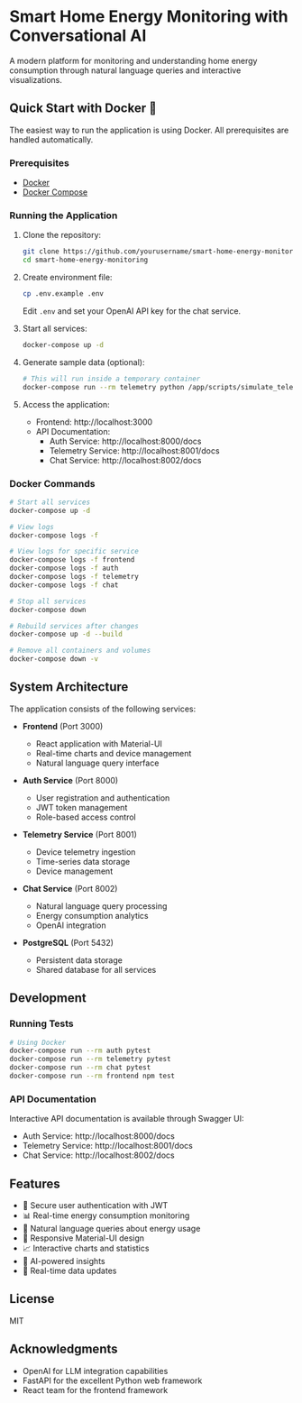 # Smart Home Energy Monitoring with Conversational AI

A modern platform for monitoring and understanding home energy consumption through natural language queries and interactive visualizations.

## Quick Start with Docker 🚀

The easiest way to run the application is using Docker. All prerequisites are handled automatically.

### Prerequisites
- [Docker](https://docs.docker.com/get-docker/)
- [Docker Compose](https://docs.docker.com/compose/install/)

### Running the Application

1. Clone the repository:
   ```bash
   git clone https://github.com/yourusername/smart-home-energy-monitoring.git
   cd smart-home-energy-monitoring
   ```

2. Create environment file:
   ```bash
   cp .env.example .env
   ```
   Edit `.env` and set your OpenAI API key for the chat service.

3. Start all services:
   ```bash
   docker-compose up -d
   ```

4. Generate sample data (optional):
   ```bash
   # This will run inside a temporary container
   docker-compose run --rm telemetry python /app/scripts/simulate_telemetry.py
   ```

5. Access the application:
   - Frontend: http://localhost:3000
   - API Documentation:
     - Auth Service: http://localhost:8000/docs
     - Telemetry Service: http://localhost:8001/docs
     - Chat Service: http://localhost:8002/docs

### Docker Commands

```bash
# Start all services
docker-compose up -d

# View logs
docker-compose logs -f

# View logs for specific service
docker-compose logs -f frontend
docker-compose logs -f auth
docker-compose logs -f telemetry
docker-compose logs -f chat

# Stop all services
docker-compose down

# Rebuild services after changes
docker-compose up -d --build

# Remove all containers and volumes
docker-compose down -v
```

## System Architecture

The application consists of the following services:

- **Frontend** (Port 3000)
  - React application with Material-UI
  - Real-time charts and device management
  - Natural language query interface

- **Auth Service** (Port 8000)
  - User registration and authentication
  - JWT token management
  - Role-based access control

- **Telemetry Service** (Port 8001)
  - Device telemetry ingestion
  - Time-series data storage
  - Device management

- **Chat Service** (Port 8002)
  - Natural language query processing
  - Energy consumption analytics
  - OpenAI integration

- **PostgreSQL** (Port 5432)
  - Persistent data storage
  - Shared database for all services

## Development

### Running Tests

```bash
# Using Docker
docker-compose run --rm auth pytest
docker-compose run --rm telemetry pytest
docker-compose run --rm chat pytest
docker-compose run --rm frontend npm test
```

### API Documentation

Interactive API documentation is available through Swagger UI:
- Auth Service: http://localhost:8000/docs
- Telemetry Service: http://localhost:8001/docs
- Chat Service: http://localhost:8002/docs

## Features

- 🔐 Secure user authentication with JWT
- 📊 Real-time energy consumption monitoring
- 💬 Natural language queries about energy usage
- 📱 Responsive Material-UI design
- 📈 Interactive charts and statistics
- 🤖 AI-powered insights
- 🔄 Real-time data updates

## License

MIT

## Acknowledgments

- OpenAI for LLM integration capabilities
- FastAPI for the excellent Python web framework
- React team for the frontend framework 
